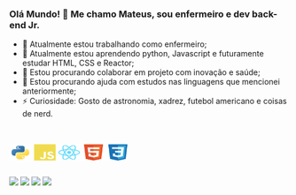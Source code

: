 ### Olá Mundo! 👋 Me chamo Mateus, sou enfermeiro e dev back-end Jr.

- 🔭 Atualmente estou trabalhando como enfermeiro;
- 🌱 Atualmente estou aprendendo python, Javascript e futuramente estudar HTML, CSS e Reactor;
- 👯 Estou procurando colaborar em projeto com inovação e saúde;
- 🤔 Estou procurando ajuda com estudos nas linguagens que mencionei anteriormente;
- ⚡ Curiosidade: Gosto de astronomia, xadrez, futebol americano e coisas de nerd.
##
<div style="display: inline_block"><br>
  <img align="center" alt="Rafa-Python" height="30" width="40" src="https://raw.githubusercontent.com/devicons/devicon/master/icons/python/python-original.svg">
  <img align="center" alt="Rafa-Js" height="30" width="40" src="https://raw.githubusercontent.com/devicons/devicon/master/icons/javascript/javascript-plain.svg">
  <img align="center" alt="Rafa-React" height="30" width="40" src="https://raw.githubusercontent.com/devicons/devicon/master/icons/react/react-original.svg">
  <img align="center" alt="Rafa-HTML" height="30" width="40" src="https://raw.githubusercontent.com/devicons/devicon/master/icons/html5/html5-original.svg">
  <img align="center" alt="Rafa-CSS" height="30" width="40" src="https://raw.githubusercontent.com/devicons/devicon/master/icons/css3/css3-original.svg">
</div>

##
<div> 
  <a href="http://lattes.cnpq.br/4962899358216367" target="_blank"><img src="https://hc.unicamp.br/wp-content/uploads/2020/04/icon-lattes.png" target="_blank"></a>
  <a href="https://www.linkedin.com/in/mateus-alencar-ferreira-892783162/" target="_blank"><img src="https://img.shields.io/badge/-LinkedIn-%230077B5?style=for-the-badge&logo=linkedin&logoColor=white" target="_blank"></a> 
  <a href="https://instagram.com/ferreiramateusalencar" target="_blank"><img src="https://img.shields.io/badge/-Instagram-%23E4405F?style=for-the-badge&logo=instagram&logoColor=white" target="_blank"></a> 
  <a href = "mailto:ferreiramateusalencar@gmail.com"><img src="https://img.shields.io/badge/-Gmail-%23333?style=for-the-badge&logo=gmail&logoColor=white" target="_blank"></a>
 </div>
